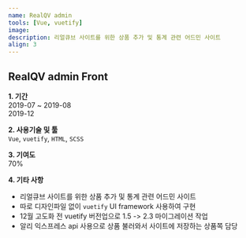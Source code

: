 ```yaml
---
name: RealQV admin
tools: [Vue, vuetify]
image:
description: 리얼큐브 사이트를 위한 상품 추가 및 통계 관련 어드민 사이트
align: 3
---
```


## RealQV admin Front

**1. 기간**   
2019-07 ~ 2019-08  
2019-12   
  
**2. 사용기술 및 툴**   
`Vue`, `vuetify`, `HTML`, `SCSS`
  
**3. 기여도**   
70%   
   
**4. 기타 사항**   
- 리얼큐브 사이트를 위한 상품 추가 및 통계 관련 어드민 사이트  
- 따로 디자인파일 없이 `vuetify` UI framework 사용하여 구현
- 12월 고도화 전 vuetify 버전업으로 1.5 -> 2.3 마이그레이션 작업
- 알리 익스프레스 api 사용으로 상품 불러와서 사이트에 저장하는 상품쪽 담당
